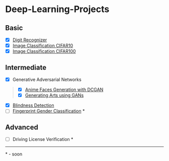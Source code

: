 # Deep-Learning-Projects

## Basic

- [x] [Digit Recognizer](https://github.com/ShaileshKumar97/Deep-Learning-Projects/tree/main/Digit-Recognizer)
- [x] [Image Classification CIFAR10](https://github.com/ShaileshKumar97/Deep-Learning-Projects/tree/main/Image-classification-CIFAR10)
- [x] [Image Classification CIFAR100](https://github.com/ShaileshKumar97/Deep-Learning-Projects/tree/main/Image-classification-CIFAR100)

## Intermediate

- [x] Generative Adversarial Networks
> - [x] [Anime Faces Generation with DCGAN](https://github.com/ShaileshKumar97/Deep-Learning-Projects/tree/main/Generative-Adversarial-Networks(GAN)/Anime-Faces-Generation-with-DCGAN)
> - [x] [Generating Arts using GANs](https://github.com/ShaileshKumar97/Deep-Learning-Projects/tree/main/Generative-Adversarial-Networks(GAN)/Generating-Arts-using-GANs)
- [x] [Blindness Detection](https://github.com/ShaileshKumar97/Deep-Learning-Projects/tree/main/Blindness-Detection)
- [ ] [Fingerprint Gender Classification](https://github.com/ShaileshKumar97/Deep-Learning-Projects/tree/main/Fingerprint-Gender-Classification) *

## Advanced

- [ ] Driving License Verification *

---

\* - soon
